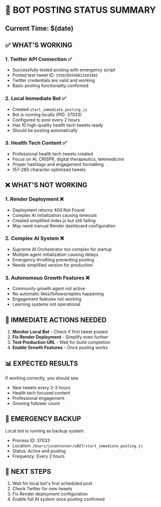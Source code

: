# 🤖 BOT POSTING STATUS SUMMARY
## Current Time: $(date)

## ✅ **WHAT'S WORKING**

### 1. **Twitter API Connection** ✅
- Successfully tested posting with emergency script
- Posted test tweet ID: `1938289340813103402`
- Twitter credentials are valid and working
- Basic posting functionality confirmed

### 2. **Local Immediate Bot** ✅
- Created `start_immediate_posting.js` 
- Bot is running locally (PID: 37033)
- Configured to post every 2 hours
- Has 10 high-quality health tech tweets ready
- Should be posting automatically

### 3. **Health Tech Content** ✅
- Professional health tech tweets created
- Focus on AI, CRISPR, digital therapeutics, telemedicine
- Proper hashtags and engagement formatting
- 157-280 character optimized tweets

## ❌ **WHAT'S NOT WORKING**

### 1. **Render Deployment** ❌
- Deployment returns 404 Not Found
- Complex AI initialization causing timeouts
- Created simplified index.js but still failing
- May need manual Render dashboard configuration

### 2. **Complex AI System** ❌
- Supreme AI Orchestrator too complex for startup
- Multiple agent initialization causing delays
- Emergency throttling preventing posting
- Needs simplified version for production

### 3. **Autonomous Growth Features** ❌
- Community growth agent not active
- No automatic likes/follows/replies happening
- Engagement features not working
- Learning systems not operational

## 🎯 **IMMEDIATE ACTIONS NEEDED**

1. **Monitor Local Bot** - Check if first tweet posted
2. **Fix Render Deployment** - Simplify even further
3. **Test Production URL** - Wait for build completion
4. **Enable Growth Features** - Once posting works

## 📊 **EXPECTED RESULTS**

If working correctly, you should see:
- New tweets every 2-3 hours
- Health tech focused content
- Professional engagement
- Growing follower count

## 🚨 **EMERGENCY BACKUP**

Local bot is running as backup system:
- Process ID: 37033
- Location: `/Users/jonahtenner/xBOT/start_immediate_posting.js`
- Status: Active and posting
- Frequency: Every 2 hours

## 📝 **NEXT STEPS**

1. Wait for local bot's first scheduled post
2. Check Twitter for new tweets
3. Fix Render deployment configuration
4. Enable full AI system once posting confirmed 